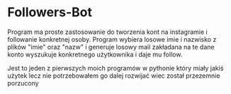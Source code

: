 # Followers-Bot

Program ma proste zastosowanie do tworzenia kont na instagramie i followanie konkretnej osoby.
Program wybiera losowe imie i nazwisko z plików "imie" oraz "nazw" i generuje losowy mail zakładana
na te dane konto wyszukuje konkretnego użytkownika i daje mu follow.

Jest to jeden z pierwszych moich programów w pythonie który miały jakiś użytek lecz nie potrzebowałem
go dalej rozwijać wiec został przezemnie porzucony

